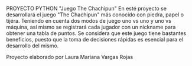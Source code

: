 PROYECTO PYTHON "Juego The Chachipun"
En esté proyecto se desarrollará el juego "The Chachipun" más conocido con piedra, papel o tijéra.
Teniendo en cuenta dos modos de juego uno vs uno y uno vs máquina, así mismo se registrará cada jugador con un nickname para obtener una tabla de puntos.
Se considera que este juego tiene bastantes beneficios, puesto que la toma de decisiones rápidas es esencial para el desarrollo del mismo.

Proyecto elaborado por Laura Mariana Vargas Rojas
